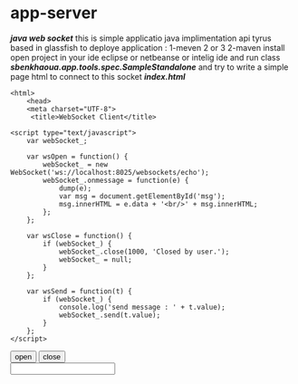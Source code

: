 # app-server
***java web  socket***
this is simple applicatio java implimentation api tyrus based in glassfish
to deploye application :
1-meven 2 or 3 
2-maven install 
open project in your ide eclipse or netbeanse or intelig ide and run class ***sbenkhaoua.app.tools.spec.SampleStandalone***
and try to write a simple page html to connect to this socket 
***index.html***

<!DOCTYPE html>
    <html>
        <head>
        <meta charset="UTF-8">
         <title>WebSocket Client</title>

    <script type="text/javascript">
        var webSocket_;

        var wsOpen = function() {
            webSocket_ = new WebSocket('ws://localhost:8025/websockets/echo');
            webSocket_.onmessage = function(e) {
                dump(e);
                var msg = document.getElementById('msg');
                msg.innerHTML = e.data + '<br/>' + msg.innerHTML;
            };
        };

        var wsClose = function() {
            if (webSocket_) {
                webSocket_.close(1000, 'Closed by user.');
                webSocket_ = null;
            }
        };

        var wsSend = function(t) {
            if (webSocket_) {
                console.log('send message : ' + t.value);
                webSocket_.send(t.value);
            }
        };
    </script>

</head>
<body >
<input id="open" type="button" value="open" onclick="wsOpen()"/>
<input id="close" type="button" value="close" onclick="wsClose()"/>
<br/>
<input id="text" type="text" onchange="wsSend(this)"/>
<div id="msg"></div>
</body>
</html>

